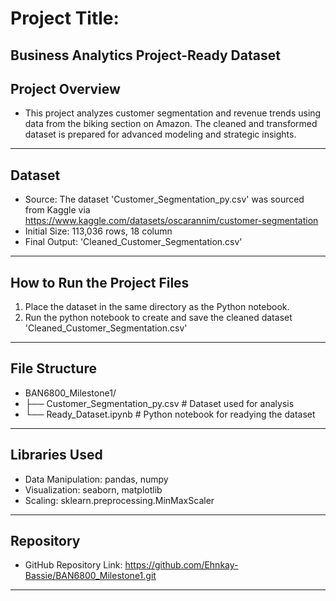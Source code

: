 # Project Title:  
Business Analytics Project-Ready Dataset
------------------------------------------

## Project Overview

- This project analyzes customer segmentation and revenue trends using data from the biking section on Amazon. The cleaned and transformed dataset is prepared for advanced modeling and strategic insights.
---------------------------------------------------

## Dataset

- Source: The dataset 'Customer_Segmentation_py.csv' was sourced from Kaggle via https://www.kaggle.com/datasets/oscarannim/customer-segmentation 
- Initial Size: 113,036 rows, 18 column
- Final Output: 'Cleaned_Customer_Segmentation.csv'
----------------------------------------------------------------------------------

## How to Run the Project Files 

1. Place the dataset in the same directory as the Python notebook.
2. Run the python notebook to create and save the cleaned dataset 'Cleaned_Customer_Segmentation.csv'
------------------------------  

## File Structure

- BAN6800_Milestone1/
- ├── Customer_Segmentation_py.csv   # Dataset used for analysis
- └── Ready_Dataset.ipynb            # Python notebook for readying the dataset
-------------------------------------

## Libraries Used
- Data Manipulation: pandas, numpy
- Visualization: seaborn, matplotlib
- Scaling: sklearn.preprocessing.MinMaxScaler
-------------------------------------------------

## Repository
* GitHub Repository Link: https://github.com/Ehnkay-Bassie/BAN6800_Milestone1.git 
-----------------------------------------------------------------
